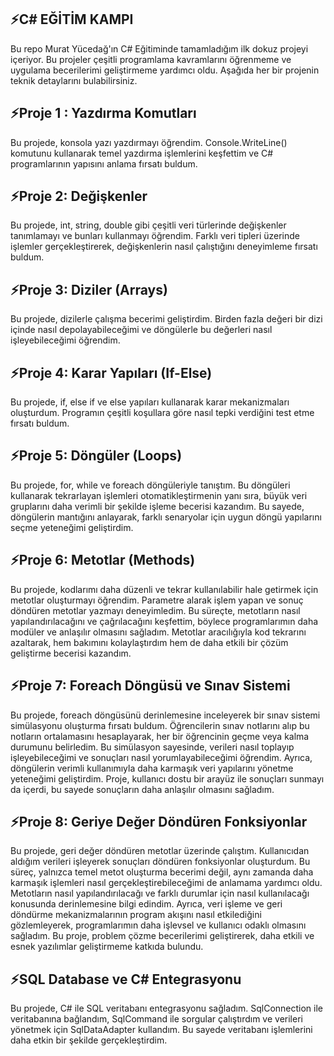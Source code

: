 
## ⚡C# EĞİTİM KAMPI

Bu repo Murat Yücedağ'ın C# Eğitiminde tamamladığım ilk dokuz projeyi içeriyor. Bu projeler çeşitli programlama kavramlarını öğrenmeme ve uygulama becerilerimi geliştirmeme yardımcı oldu. Aşağıda her bir projenin teknik detaylarını bulabilirsiniz.


## ⚡Proje 1 : Yazdırma Komutları

Bu projede, konsola yazı yazdırmayı öğrendim. Console.WriteLine() komutunu kullanarak temel yazdırma işlemlerini keşfettim ve C# programlarının yapısını anlama fırsatı buldum.
## ⚡Proje 2: Değişkenler

Bu projede, int, string, double gibi çeşitli veri türlerinde değişkenler tanımlamayı ve bunları kullanmayı öğrendim. Farklı veri tipleri üzerinde işlemler gerçekleştirerek, değişkenlerin nasıl çalıştığını deneyimleme fırsatı buldum.
## ⚡Proje 3: Diziler (Arrays)

Bu projede, dizilerle çalışma becerimi geliştirdim. Birden fazla değeri bir dizi içinde nasıl depolayabileceğimi ve döngülerle bu değerleri nasıl işleyebileceğimi öğrendim.

## ⚡Proje 4: Karar Yapıları (If-Else)

Bu projede, if, else if ve else yapıları kullanarak karar mekanizmaları oluşturdum. Programın çeşitli koşullara göre nasıl tepki verdiğini test etme fırsatı buldum.
## ⚡Proje 5: Döngüler (Loops)

Bu projede, for, while ve foreach döngüleriyle tanıştım. Bu döngüleri kullanarak tekrarlayan işlemleri otomatikleştirmenin yanı sıra, büyük veri gruplarını daha verimli bir şekilde işleme becerisi kazandım. Bu sayede, döngülerin mantığını anlayarak, farklı senaryolar için uygun döngü yapılarını seçme yeteneğimi geliştirdim.
## ⚡Proje 6: Metotlar (Methods)

Bu projede, kodlarımı daha düzenli ve tekrar kullanılabilir hale getirmek için metotlar oluşturmayı öğrendim. Parametre alarak işlem yapan ve sonuç döndüren metotlar yazmayı deneyimledim. Bu süreçte, metotların nasıl yapılandırılacağını ve çağrılacağını keşfettim, böylece programlarımın daha modüler ve anlaşılır olmasını sağladım. Metotlar aracılığıyla kod tekrarını azaltarak, hem bakımını kolaylaştırdım hem de daha etkili bir çözüm geliştirme becerisi kazandım.
## ⚡Proje 7: Foreach Döngüsü ve Sınav Sistemi

Bu projede, foreach döngüsünü derinlemesine inceleyerek bir sınav sistemi simülasyonu oluşturma fırsatı buldum. Öğrencilerin sınav notlarını alıp bu notların ortalamasını hesaplayarak, her bir öğrencinin geçme veya kalma durumunu belirledim. Bu simülasyon sayesinde, verileri nasıl toplayıp işleyebileceğimi ve sonuçları nasıl yorumlayabileceğimi öğrendim. Ayrıca, döngülerin verimli kullanımıyla daha karmaşık veri yapılarını yönetme yeteneğimi geliştirdim. Proje, kullanıcı dostu bir arayüz ile sonuçları sunmayı da içerdi, bu sayede sonuçların daha anlaşılır olmasını sağladım.
## ⚡Proje 8: Geriye Değer Döndüren Fonksiyonlar

Bu projede, geri değer döndüren metotlar üzerinde çalıştım. Kullanıcıdan aldığım verileri işleyerek sonuçları döndüren fonksiyonlar oluşturdum. Bu süreç, yalnızca temel metot oluşturma becerimi değil, aynı zamanda daha karmaşık işlemleri nasıl gerçekleştirebileceğimi de anlamama yardımcı oldu. Metotların nasıl yapılandırılacağı ve farklı durumlar için nasıl kullanılacağı konusunda derinlemesine bilgi edindim. Ayrıca, veri işleme ve geri döndürme mekanizmalarının program akışını nasıl etkilediğini gözlemleyerek, programlarımın daha işlevsel ve kullanıcı odaklı olmasını sağladım. Bu proje, problem çözme becerilerimi geliştirerek, daha etkili ve esnek yazılımlar geliştirmeme katkıda bulundu.
## ⚡SQL Database ve C# Entegrasyonu

Bu projede, C# ile SQL veritabanı entegrasyonu sağladım. SqlConnection ile veritabanına bağlandım, SqlCommand ile sorgular çalıştırdım ve verileri yönetmek için SqlDataAdapter kullandım. Bu sayede veritabanı işlemlerini daha etkin bir şekilde gerçekleştirdim.

